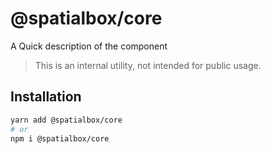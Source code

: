 # @spatialbox/core

A Quick description of the component

> This is an internal utility, not intended for public usage.

## Installation

```sh
yarn add @spatialbox/core
# or
npm i @spatialbox/core
```
